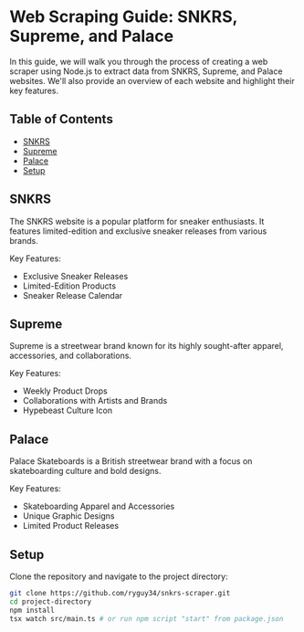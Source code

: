 # Web Scraping Guide: SNKRS, Supreme, and Palace

In this guide, we will walk you through the process of creating a web scraper using Node.js to extract data from SNKRS, Supreme, and Palace websites. We'll also provide an overview of each website and highlight their key features.

## Table of Contents

- [SNKRS](#snkrs)
- [Supreme](#supreme)
- [Palace](#palace)
- [Setup](#setup)

## SNKRS

The SNKRS website is a popular platform for sneaker enthusiasts. It features limited-edition and exclusive sneaker releases from various brands.

Key Features:

- Exclusive Sneaker Releases
- Limited-Edition Products
- Sneaker Release Calendar

## Supreme

Supreme is a streetwear brand known for its highly sought-after apparel, accessories, and collaborations.

Key Features:

- Weekly Product Drops
- Collaborations with Artists and Brands
- Hypebeast Culture Icon

## Palace

Palace Skateboards is a British streetwear brand with a focus on skateboarding culture and bold designs.

Key Features:

- Skateboarding Apparel and Accessories
- Unique Graphic Designs
- Limited Product Releases

## Setup

Clone the repository and navigate to the project directory:

```bash
git clone https://github.com/ryguy34/snkrs-scraper.git
cd project-directory
npm install
tsx watch src/main.ts # or run npm script "start" from package.json
```
